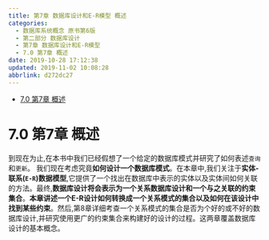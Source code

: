 ```yaml
---
title: 第7章 数据库设计和E-R模型 概述
categories: 
  - 数据库系统概念 原书第6版
  - 第二部分 数据库设计
  - 第7章 数据库设计和E-R模型
  - 7.0 第7章 概述
date: 2019-10-28 17:12:38
updated: 2019-11-02 10:08:28
abbrlink: d272dc27
---
```

- [7.0 第7章 概述](/ReadingNotes/d272dc27/#7-0-第7章-概述)

<!--more-->
<script src="https://cdn.bootcss.com/jquery/3.4.0/jquery.slim.min.js"></script>
<script>$(document).ready(function () {$(".post-body > ul:nth-child(1)").hide();});</script>

<!--end-->
<!--SSTStart-->
# 7.0 第7章 概述 #
到现在为止,在本书中我们已经假想了一个给定的数据库模式并研究了如何表述`查询`和`更新`。
我们现在考虑究竟**如何设计一个数据库模式**。在本章中,我们关注于**实体-联系(`E-R`)数据模型**,它提供了一个找出在数据库中表示的实体以及实体间如何关联的方法。最终,**数据库设计将会表示为一个关系数据库设计和一个与之关联的约束集合**。**本章讲述一个E-R设计如何转换成一个关系模式的集合以及如何在该设计中找到某些约束**。然后,第8章详细考查一个关系模式的集合是否为个好的或不好的数据库设计,并研究使用更广的约束集合来构建好的设计的过程。这两章覆盖数据库设计的基本概念。

<!--SSTStop-->

